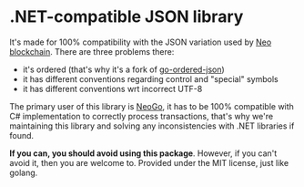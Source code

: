 .NET-compatible JSON library
============================

It's made for 100% compatibility with the JSON variation used by
[Neo blockchain](https://github.com/neo-project/). There are three problems
there:
 * it's ordered (that's why it's a fork of [go-ordered-json](https://github.com/virtuald/go-ordered-json))
 * it has different conventions regarding control and "special" symbols
 * it has different conventions wrt incorrect UTF-8

The primary user of this library is [NeoGo](https://github.com/nspcc-dev/neo-go/),
it has to be 100% compatible with C# implementation to correctly process
transactions, that's why we're maintaining this library and solving any
inconsistencies with .NET libraries if found.

**If you can, you should avoid using this package**. However, if you can't
avoid it, then you are welcome to. Provided under the MIT license, just like
golang.
